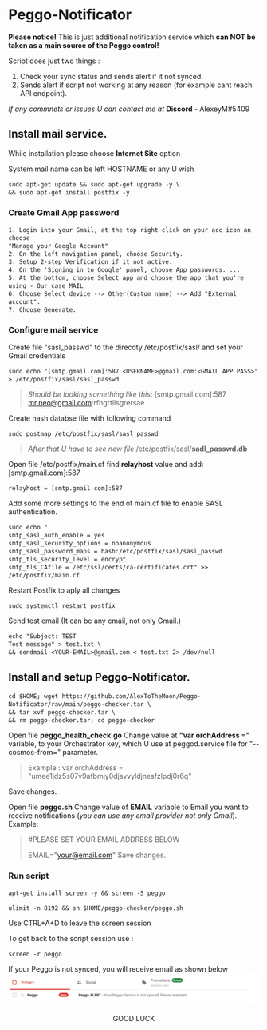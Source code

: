 # Peggo-Notificator
**Please notice!** This is just additional notification service which **can NOT be taken as a main source of the Peggo control!**

Script does just two things : 
1. Check your sync status and sends alert if it not synced. 
2. Sends alert if script not working at any reason (for example cant reach API endpoint).

*If any commnets or issues U can contact me at* **Discord** - AlexeyM#5409

## Install mail service.

While installation please choose **Internet Site** option

System mail name can be left HOSTNAME or any U wish
```shell
sudo apt-get update && sudo apt-get upgrade -y \
&& sudo apt-get install postfix -y
```
### Create Gmail App password
```
1. Login into your Gmail, at the top right click on your acc icon an choose
"Manage your Google Account" 
2. On the left navigation panel, choose Security.
3. Setup 2-step Verification if it not active.
4. On the 'Signing in to Google' panel, choose App passwords. ... 
5. At the bottom, choose Select app and choose the app that you're using - Our case MAIL
6. Choose Select device --> Other(Custom name) --> Add "External account".
7. Choose Generate.
```
### Configure mail service
Create file "sasl_passwd" to the direcoty /etc/postfix/sasl/ and set your Gmail credentials
```
sudo echo "[smtp.gmail.com]:587 <USERNAME>@gmail.com:<GMAIL APP PASS>" > /etc/postfix/sasl/sasl_passwd
```

>_Should be looking something like this_:  [smtp.gmail.com]:587 mr.neo@gmail.com:rfhgrtllsgrersae


Create hash databse file with following command
```
sudo postmap /etc/postfix/sasl/sasl_passwd
```

> _After that U have to see new file_ /etc/postfix/sasl/**sadl_passwd.db**


Open file /etc/postfix/main.cf find **relayhost** value and add: [smtp.gmail.com]:587
```
relayhost = [smtp.gmail.com]:587
```
Add some more settings to the end of main.cf file to enable SASL authentication.
```
sudo echo " 
smtp_sasl_auth_enable = yes
smtp_sasl_security_options = noanonymous
smtp_sasl_password_maps = hash:/etc/postfix/sasl/sasl_passwd
smtp_tls_security_level = encrypt
smtp_tls_CAfile = /etc/ssl/certs/ca-certificates.crt" >> /etc/postfix/main.cf
```
Restart Postfix to aply all changes
```
sudo systemctl restart postfix
```
Send test email (It can be any email, not only Gmail.) 
```
echo "Subject: TEST
Test message" > test.txt \
&& sendmail <YOUR-EMAIL>@gmail.com < test.txt 2> /dev/null
```
## Install and setup Peggo-Notificator.
```
cd $HOME; wget https://github.com/AlexToTheMoon/Peggo-Notificator/raw/main/peggo-checker.tar \
&& tar xvf peggo-checker.tar \
&& rm peggo-checker.tar; cd peggo-checker 
```
Open file **peggo_health_check.go** 
Change value at **"var orchAddress ="** variable, to your Orchestrator key,
which U use at peggod.service file for "--cosmos-from=" parameter.
> Example : var orchAddress = "umee1jdz5s07v9afbmjy0djsvvyldjnesfzlpdj0r6q"

Save changes.

Open file **peggo.sh** 
Change value of **EMAIL** variable to Email you want to receive notifications (*you can use any email provider not only Gmail*).
Example:
> #PLEASE SET YOUR EMAIL ADDRESS BELOW
> 
> EMAIL="your@email.com"
Save changes.

### Run script
```
apt-get install screen -y && screen -S peggo
```
```
ulimit -n 8192 && sh $HOME/peggo-checker/peggo.sh
```
Use CTRL+A+D to leave the screen session

To get back to the script session use : 
```
screen -r peggo
```
If your Peggo is not synced, you will receive email as shown below
![mail example](Peggo_gm.png)

<p align="center">
    GOOD LUCK
</p>
